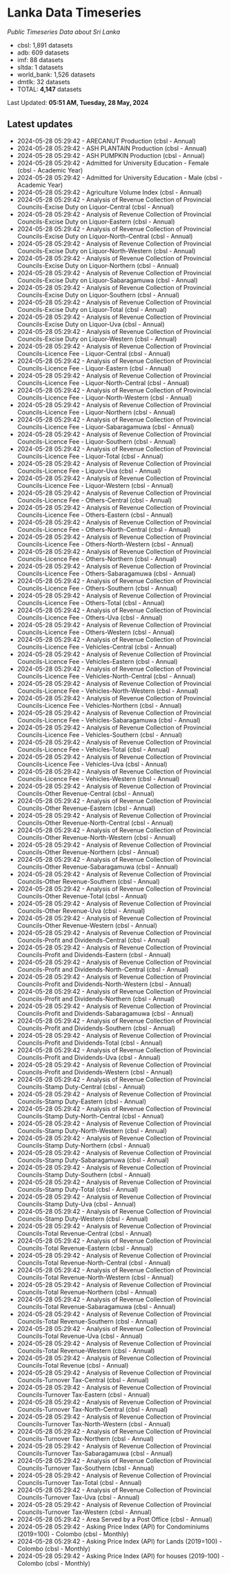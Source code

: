 # Lanka Data Timeseries
*Public Timeseries Data about Sri Lanka*

* cbsl: 1,891 datasets
* adb: 609 datasets
* imf: 88 datasets
* sltda: 1 datasets
* world_bank: 1,526 datasets
* dmtlk: 32 datasets
* TOTAL: **4,147** datasets

Last Updated: **05:51 AM, Tuesday, 28 May, 2024**

## Latest updates

* 2024-05-28 05:29:42 - ARECANUT Production (cbsl - Annual)
* 2024-05-28 05:29:42 - ASH PLANTAIN Production (cbsl - Annual)
* 2024-05-28 05:29:42 - ASH PUMPKIN Production (cbsl - Annual)
* 2024-05-28 05:29:42 - Admitted for University Education - Female (cbsl - Academic Year)
* 2024-05-28 05:29:42 - Admitted for University Education - Male (cbsl - Academic Year)
* 2024-05-28 05:29:42 - Agriculture Volume Index (cbsl - Annual)
* 2024-05-28 05:29:42 - Analysis of Revenue Collection of Provincial Councils-Excise Duty on Liquor-Central (cbsl - Annual)
* 2024-05-28 05:29:42 - Analysis of Revenue Collection of Provincial Councils-Excise Duty on Liquor-Eastern (cbsl - Annual)
* 2024-05-28 05:29:42 - Analysis of Revenue Collection of Provincial Councils-Excise Duty on Liquor-North-Central (cbsl - Annual)
* 2024-05-28 05:29:42 - Analysis of Revenue Collection of Provincial Councils-Excise Duty on Liquor-North-Western (cbsl - Annual)
* 2024-05-28 05:29:42 - Analysis of Revenue Collection of Provincial Councils-Excise Duty on Liquor-Northern (cbsl - Annual)
* 2024-05-28 05:29:42 - Analysis of Revenue Collection of Provincial Councils-Excise Duty on Liquor-Sabaragamuwa (cbsl - Annual)
* 2024-05-28 05:29:42 - Analysis of Revenue Collection of Provincial Councils-Excise Duty on Liquor-Southern (cbsl - Annual)
* 2024-05-28 05:29:42 - Analysis of Revenue Collection of Provincial Councils-Excise Duty on Liquor-Total (cbsl - Annual)
* 2024-05-28 05:29:42 - Analysis of Revenue Collection of Provincial Councils-Excise Duty on Liquor-Uva (cbsl - Annual)
* 2024-05-28 05:29:42 - Analysis of Revenue Collection of Provincial Councils-Excise Duty on Liquor-Western (cbsl - Annual)
* 2024-05-28 05:29:42 - Analysis of Revenue Collection of Provincial Councils-Licence Fee - Liquor-Central (cbsl - Annual)
* 2024-05-28 05:29:42 - Analysis of Revenue Collection of Provincial Councils-Licence Fee - Liquor-Eastern (cbsl - Annual)
* 2024-05-28 05:29:42 - Analysis of Revenue Collection of Provincial Councils-Licence Fee - Liquor-North-Central (cbsl - Annual)
* 2024-05-28 05:29:42 - Analysis of Revenue Collection of Provincial Councils-Licence Fee - Liquor-North-Western (cbsl - Annual)
* 2024-05-28 05:29:42 - Analysis of Revenue Collection of Provincial Councils-Licence Fee - Liquor-Northern (cbsl - Annual)
* 2024-05-28 05:29:42 - Analysis of Revenue Collection of Provincial Councils-Licence Fee - Liquor-Sabaragamuwa (cbsl - Annual)
* 2024-05-28 05:29:42 - Analysis of Revenue Collection of Provincial Councils-Licence Fee - Liquor-Southern (cbsl - Annual)
* 2024-05-28 05:29:42 - Analysis of Revenue Collection of Provincial Councils-Licence Fee - Liquor-Total (cbsl - Annual)
* 2024-05-28 05:29:42 - Analysis of Revenue Collection of Provincial Councils-Licence Fee - Liquor-Uva (cbsl - Annual)
* 2024-05-28 05:29:42 - Analysis of Revenue Collection of Provincial Councils-Licence Fee - Liquor-Western (cbsl - Annual)
* 2024-05-28 05:29:42 - Analysis of Revenue Collection of Provincial Councils-Licence Fee - Others-Central (cbsl - Annual)
* 2024-05-28 05:29:42 - Analysis of Revenue Collection of Provincial Councils-Licence Fee - Others-Eastern (cbsl - Annual)
* 2024-05-28 05:29:42 - Analysis of Revenue Collection of Provincial Councils-Licence Fee - Others-North-Central (cbsl - Annual)
* 2024-05-28 05:29:42 - Analysis of Revenue Collection of Provincial Councils-Licence Fee - Others-North-Western (cbsl - Annual)
* 2024-05-28 05:29:42 - Analysis of Revenue Collection of Provincial Councils-Licence Fee - Others-Northern (cbsl - Annual)
* 2024-05-28 05:29:42 - Analysis of Revenue Collection of Provincial Councils-Licence Fee - Others-Sabaragamuwa (cbsl - Annual)
* 2024-05-28 05:29:42 - Analysis of Revenue Collection of Provincial Councils-Licence Fee - Others-Southern (cbsl - Annual)
* 2024-05-28 05:29:42 - Analysis of Revenue Collection of Provincial Councils-Licence Fee - Others-Total (cbsl - Annual)
* 2024-05-28 05:29:42 - Analysis of Revenue Collection of Provincial Councils-Licence Fee - Others-Uva (cbsl - Annual)
* 2024-05-28 05:29:42 - Analysis of Revenue Collection of Provincial Councils-Licence Fee - Others-Western (cbsl - Annual)
* 2024-05-28 05:29:42 - Analysis of Revenue Collection of Provincial Councils-Licence Fee - Vehicles-Central (cbsl - Annual)
* 2024-05-28 05:29:42 - Analysis of Revenue Collection of Provincial Councils-Licence Fee - Vehicles-Eastern (cbsl - Annual)
* 2024-05-28 05:29:42 - Analysis of Revenue Collection of Provincial Councils-Licence Fee - Vehicles-North-Central (cbsl - Annual)
* 2024-05-28 05:29:42 - Analysis of Revenue Collection of Provincial Councils-Licence Fee - Vehicles-North-Western (cbsl - Annual)
* 2024-05-28 05:29:42 - Analysis of Revenue Collection of Provincial Councils-Licence Fee - Vehicles-Northern (cbsl - Annual)
* 2024-05-28 05:29:42 - Analysis of Revenue Collection of Provincial Councils-Licence Fee - Vehicles-Sabaragamuwa (cbsl - Annual)
* 2024-05-28 05:29:42 - Analysis of Revenue Collection of Provincial Councils-Licence Fee - Vehicles-Southern (cbsl - Annual)
* 2024-05-28 05:29:42 - Analysis of Revenue Collection of Provincial Councils-Licence Fee - Vehicles-Total (cbsl - Annual)
* 2024-05-28 05:29:42 - Analysis of Revenue Collection of Provincial Councils-Licence Fee - Vehicles-Uva (cbsl - Annual)
* 2024-05-28 05:29:42 - Analysis of Revenue Collection of Provincial Councils-Licence Fee - Vehicles-Western (cbsl - Annual)
* 2024-05-28 05:29:42 - Analysis of Revenue Collection of Provincial Councils-Other Revenue-Central (cbsl - Annual)
* 2024-05-28 05:29:42 - Analysis of Revenue Collection of Provincial Councils-Other Revenue-Eastern (cbsl - Annual)
* 2024-05-28 05:29:42 - Analysis of Revenue Collection of Provincial Councils-Other Revenue-North-Central (cbsl - Annual)
* 2024-05-28 05:29:42 - Analysis of Revenue Collection of Provincial Councils-Other Revenue-North-Western (cbsl - Annual)
* 2024-05-28 05:29:42 - Analysis of Revenue Collection of Provincial Councils-Other Revenue-Northern (cbsl - Annual)
* 2024-05-28 05:29:42 - Analysis of Revenue Collection of Provincial Councils-Other Revenue-Sabaragamuwa (cbsl - Annual)
* 2024-05-28 05:29:42 - Analysis of Revenue Collection of Provincial Councils-Other Revenue-Southern (cbsl - Annual)
* 2024-05-28 05:29:42 - Analysis of Revenue Collection of Provincial Councils-Other Revenue-Total (cbsl - Annual)
* 2024-05-28 05:29:42 - Analysis of Revenue Collection of Provincial Councils-Other Revenue-Uva (cbsl - Annual)
* 2024-05-28 05:29:42 - Analysis of Revenue Collection of Provincial Councils-Other Revenue-Western (cbsl - Annual)
* 2024-05-28 05:29:42 - Analysis of Revenue Collection of Provincial Councils-Profit and Dividends-Central (cbsl - Annual)
* 2024-05-28 05:29:42 - Analysis of Revenue Collection of Provincial Councils-Profit and Dividends-Eastern (cbsl - Annual)
* 2024-05-28 05:29:42 - Analysis of Revenue Collection of Provincial Councils-Profit and Dividends-North-Central (cbsl - Annual)
* 2024-05-28 05:29:42 - Analysis of Revenue Collection of Provincial Councils-Profit and Dividends-North-Western (cbsl - Annual)
* 2024-05-28 05:29:42 - Analysis of Revenue Collection of Provincial Councils-Profit and Dividends-Northern (cbsl - Annual)
* 2024-05-28 05:29:42 - Analysis of Revenue Collection of Provincial Councils-Profit and Dividends-Sabaragamuwa (cbsl - Annual)
* 2024-05-28 05:29:42 - Analysis of Revenue Collection of Provincial Councils-Profit and Dividends-Southern (cbsl - Annual)
* 2024-05-28 05:29:42 - Analysis of Revenue Collection of Provincial Councils-Profit and Dividends-Total (cbsl - Annual)
* 2024-05-28 05:29:42 - Analysis of Revenue Collection of Provincial Councils-Profit and Dividends-Uva (cbsl - Annual)
* 2024-05-28 05:29:42 - Analysis of Revenue Collection of Provincial Councils-Profit and Dividends-Western (cbsl - Annual)
* 2024-05-28 05:29:42 - Analysis of Revenue Collection of Provincial Councils-Stamp Duty-Central (cbsl - Annual)
* 2024-05-28 05:29:42 - Analysis of Revenue Collection of Provincial Councils-Stamp Duty-Eastern (cbsl - Annual)
* 2024-05-28 05:29:42 - Analysis of Revenue Collection of Provincial Councils-Stamp Duty-North-Central (cbsl - Annual)
* 2024-05-28 05:29:42 - Analysis of Revenue Collection of Provincial Councils-Stamp Duty-North-Western (cbsl - Annual)
* 2024-05-28 05:29:42 - Analysis of Revenue Collection of Provincial Councils-Stamp Duty-Northern (cbsl - Annual)
* 2024-05-28 05:29:42 - Analysis of Revenue Collection of Provincial Councils-Stamp Duty-Sabaragamuwa (cbsl - Annual)
* 2024-05-28 05:29:42 - Analysis of Revenue Collection of Provincial Councils-Stamp Duty-Southern (cbsl - Annual)
* 2024-05-28 05:29:42 - Analysis of Revenue Collection of Provincial Councils-Stamp Duty-Total (cbsl - Annual)
* 2024-05-28 05:29:42 - Analysis of Revenue Collection of Provincial Councils-Stamp Duty-Uva (cbsl - Annual)
* 2024-05-28 05:29:42 - Analysis of Revenue Collection of Provincial Councils-Stamp Duty-Western (cbsl - Annual)
* 2024-05-28 05:29:42 - Analysis of Revenue Collection of Provincial Councils-Total Revenue-Central (cbsl - Annual)
* 2024-05-28 05:29:42 - Analysis of Revenue Collection of Provincial Councils-Total Revenue-Eastern (cbsl - Annual)
* 2024-05-28 05:29:42 - Analysis of Revenue Collection of Provincial Councils-Total Revenue-North-Central (cbsl - Annual)
* 2024-05-28 05:29:42 - Analysis of Revenue Collection of Provincial Councils-Total Revenue-North-Western (cbsl - Annual)
* 2024-05-28 05:29:42 - Analysis of Revenue Collection of Provincial Councils-Total Revenue-Northern (cbsl - Annual)
* 2024-05-28 05:29:42 - Analysis of Revenue Collection of Provincial Councils-Total Revenue-Sabaragamuwa (cbsl - Annual)
* 2024-05-28 05:29:42 - Analysis of Revenue Collection of Provincial Councils-Total Revenue-Southern (cbsl - Annual)
* 2024-05-28 05:29:42 - Analysis of Revenue Collection of Provincial Councils-Total Revenue-Uva (cbsl - Annual)
* 2024-05-28 05:29:42 - Analysis of Revenue Collection of Provincial Councils-Total Revenue-Western (cbsl - Annual)
* 2024-05-28 05:29:42 - Analysis of Revenue Collection of Provincial Councils-Total Revenue (cbsl - Annual)
* 2024-05-28 05:29:42 - Analysis of Revenue Collection of Provincial Councils-Turnover Tax-Central (cbsl - Annual)
* 2024-05-28 05:29:42 - Analysis of Revenue Collection of Provincial Councils-Turnover Tax-Eastern (cbsl - Annual)
* 2024-05-28 05:29:42 - Analysis of Revenue Collection of Provincial Councils-Turnover Tax-North-Central (cbsl - Annual)
* 2024-05-28 05:29:42 - Analysis of Revenue Collection of Provincial Councils-Turnover Tax-North-Western (cbsl - Annual)
* 2024-05-28 05:29:42 - Analysis of Revenue Collection of Provincial Councils-Turnover Tax-Northern (cbsl - Annual)
* 2024-05-28 05:29:42 - Analysis of Revenue Collection of Provincial Councils-Turnover Tax-Sabaragamuwa (cbsl - Annual)
* 2024-05-28 05:29:42 - Analysis of Revenue Collection of Provincial Councils-Turnover Tax-Southern (cbsl - Annual)
* 2024-05-28 05:29:42 - Analysis of Revenue Collection of Provincial Councils-Turnover Tax-Total (cbsl - Annual)
* 2024-05-28 05:29:42 - Analysis of Revenue Collection of Provincial Councils-Turnover Tax-Uva (cbsl - Annual)
* 2024-05-28 05:29:42 - Analysis of Revenue Collection of Provincial Councils-Turnover Tax-Western (cbsl - Annual)
* 2024-05-28 05:29:42 - Area Served by a Post Office (cbsl - Annual)
* 2024-05-28 05:29:42 - Asking Price Index (API) for Condominiums (2019=100) - Colombo (cbsl - Monthly)
* 2024-05-28 05:29:42 - Asking Price Index (API) for Lands (2019=100) - Colombo (cbsl - Monthly)
* 2024-05-28 05:29:42 - Asking Price Index (API) for houses (2019-100) - Colombo (cbsl - Monthly)